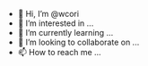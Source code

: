 - 👋 Hi, I’m @wcori
- 👀 I’m interested in ...
- 🌱 I’m currently learning ...
- 💞️ I’m looking to collaborate on ...
- 📫 How to reach me ...

<!---
wcori/wcori is a ✨ special ✨ repository because its `README.md` (this file) appears on your GitHub profile.
You can click the Preview link to take a look at your changes.
--->
